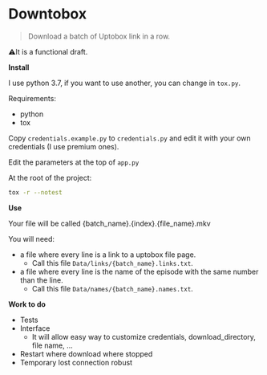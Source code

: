# Downtobox
> Download a batch of Uptobox link in a row.

⚠️It is a functional draft.

**Install**

I use python 3.7, if you want to use another, you can change in `tox.py`.

Requirements:
- python
- tox

Copy `credentials.example.py` to `credentials.py` and edit it with your own credentials (I use premium ones).

Edit the parameters at the top of `app.py`

At the root of the project:
```bash
tox -r --notest
```

**Use**

Your file will be called {batch_name}.{index}.{file_name}.mkv

You will need:
- a file where every line is a link to a uptobox file page. 
    - Call this file `Data/links/{batch_name}.links.txt`.
- a file where every line is the name of the episode with the same number than the line. 
    - Call this file `Data/names/{batch_name}.names.txt`.

**Work to do**

- Tests
- Interface
    - It will allow easy way to customize credentials, download_directory, file name, ...
- Restart where download where stopped
- Temporary lost connection robust
